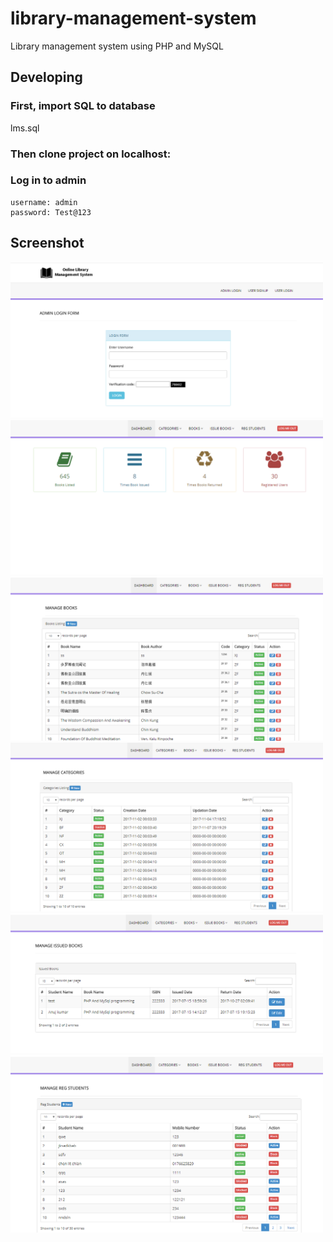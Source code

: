 # library-management-system
Library management system using PHP and MySQL

## Developing

### First, import SQL to database

lms.sql

### Then clone project on localhost:

### Log in to admin

```
username: admin
password: Test@123
```


## Screenshot

<img src="https://github.com/chenlitchian/library-management-system/blob/master/screenshot/login.png" width="500">

<img src="https://github.com/chenlitchian/library-management-system/blob/master/screenshot/home.png" width="500">

<img src="https://github.com/chenlitchian/library-management-system/blob/master/screenshot/book.png" width="500">

<img src="https://github.com/chenlitchian/library-management-system/blob/master/screenshot/category.png" width="500">

<img src="https://github.com/chenlitchian/library-management-system/blob/master/screenshot/issue.png" width="500">

<img src="https://github.com/chenlitchian/library-management-system/blob/master/screenshot/student.png" width="500">



